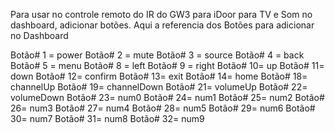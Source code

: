 Para usar no controle remoto do IR do GW3 para iDoor para TV e Som no dashboard, adicionar botões. 
Aqui a referencia dos Botões para adicionar no Dashboard  
 
Botão# 1 = power
Botão# 2 = mute
Botão# 3 = source
Botão# 4 = back
Botão# 5 = menu
Botão# 8 = left
Botão# 9 = right
Botão# 10= up
Botão# 11= down
Botão# 12= confirm
Botão# 13= exit
Botão# 14= home
Botão# 18= channelUp
Botão# 19= channelDown
Botão# 21= volumeUp
Botão# 22= volumeDown
Botão# 23= num0
Botão# 24= num1
Botão# 25= num2
Botão# 26= num3
Botão# 27= num4
Botão# 28= num5
Botão# 29= num6
Botão# 30= num7
Botão# 31= num8
Botão# 32= num9
